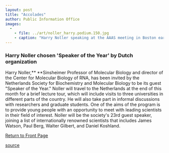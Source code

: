 ```yaml
---
layout: post
title: "Accolades"
author: Public Information Office
images:
  -
    - file: ../art/noller_harry.podium.150.jpg
    - caption: "Harry Noller speaking at the AAAS meeting in Boston earlier this year Photo: Lynda Goff"
---
```


### Harry Noller chosen 'Speaker of the Year' by Dutch organization

Harry Noller,** **Sinsheimer Professor of Molecular Biology and director of the Center for Molecular Biology of RNA, has been invited by the Netherlands Society for Biochemistry and Molecular Biology to be its guest "Speaker of the Year." Noller will travel to the Netherlands at the end of this month for a brief lecture tour, which will include visits to three universities in different parts of the country. He will also take part in informal discussions with researchers and graduate students. One of the aims of the program is to provide young people with an opportunity to meet with leading scientists in their field of interest. Noller will be the society's 23rd guest speaker, joining a list of internationally renowned scientists that includes James Watson, Paul Berg, Walter Gilbert, and Daniel Koshland.

  
  
  
  
[Return to Front Page  
][1]  

[1]: ../../index.html

[source](http://www1.ucsc.edu/currents/01-02/05-20/accolades.html "Permalink to accolades")
